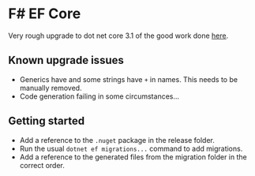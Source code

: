 # F# EF Core
Very rough upgrade to dot net core 3.1 of the good work done [here](https://github.com/bricelam/EFCore.FSharp).

## Known upgrade issues
- Generics have and some strings have `+` in names. This needs to be manually removed.
- Code generation failing in some circumstances...

## Getting started
- Add a reference to the `.nuget` package in the release folder.
- Run the usual `dotnet ef migrations...` command to add migrations.
- Add a reference to the generated files from the migration folder in the correct order.
